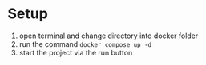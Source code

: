 # Setup
1. open terminal and change directory into docker folder
2. run the command ```docker compose up -d```
3. start the project via the run button